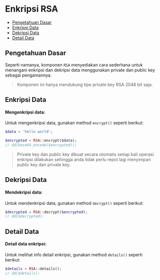 # Enkripsi RSA

<!-- MarkdownTOC autolink="true" autoanchor="true" levels="2,3" bracket="round" lowercase="only_ascii" -->

- [Pengetahuan Dasar](#pengetahuan-dasar)
- [Enkripsi Data](#enkripsi-data)
- [Dekripsi Data](#dekripsi-data)
- [Detail Data](#detail-data)

<!-- /MarkdownTOC -->


<a id="pengetahuan-dasar"></a>
## Pengetahuan Dasar

Seperti namanya, komponen `RSA` menyediakan cara sederhana untuk menangani enkripsi dan dekripsi
data menggunakan private dan public key sebagai pengamannya.

> Komponen ini hanya mendukung tipe private key RSA 2048 bit saja.


<a id="enkripsi-data"></a>
## Enkripsi Data


#### Mengenkripsi data:

Untuk mengenkripsi data, gunakan method `encrypt()` seperti berikut:

```php
$data = 'hello world';

$encrypted = RSA::encrypt($data);
// dd(base64_encode($encrypted));
```

> Private key dan public key dibuat secara otomatis setiap kali operasi enkripsi dilakukan
  sehingga anda tidak perlu repot lagi menyimpan public key dan private key.


<a id="dekripsi-string"></a>
## Dekripsi Data


#### Mendekripsi data:

Untuk mendenkripsi data, gunakan method `decrypt()` seperti berikut:

```php
$decrypted = RSA::decrypt($encrypted);
// dd($decrypted);
```


<a id="detail-data"></a>
## Detail Data


#### Detail data enkripsi:

Untuk melihat info detail enkripsi, gunakan method `details()` seperti berikut:

```php
$details = RSA::details();
// dd($details);
```

